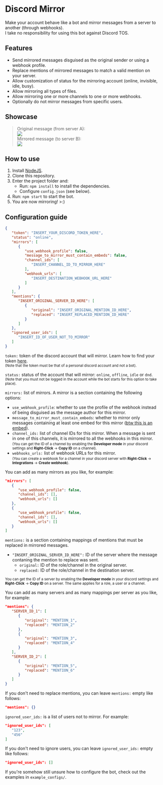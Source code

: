 # Discord Mirror
Make your account behave like a bot and mirror messages from a server to another (through webhooks).\
I take no responsibility for using this bot against Discord TOS.

## Features
- Send mirrored messages disguised as the original sender or using a webhook profile.
- Replace mentions of mirrored messages to match a valid mention on your server.
- Allow customization of status for the mirroring account (online, invisible, idle, busy).
- Allow mirroring all types of files.
- Allow mirroring one or more channels to one or more webhooks.
- Optionally do not mirror messages from specific users.

## Showcase
> Original message (from server A):\
![](https://i.imgur.com/ogelJ23.png)\
Mirrored message (to server B):\
![](https://i.imgur.com/C42OT64.png)

## How to use
1. Install [NodeJS](https://nodejs.org/en/download/).
2. Clone this repository.
3. Enter the project folder and:
   - Run: `npm install` to install the dependencies.
   - Configure `config.json` (see below).
4. Run: `npm start` to start the bot.
5. You are now mirroring! >:)

## Configuration guide
```json
{
   "token": "INSERT_YOUR_DISCORD_TOKEN_HERE",
   "status": "online",
   "mirrors": [
      {
         "use_webhook_profile": false,
         "message_to_mirror_must_contain_embeds": false,
         "channel_ids": [
            "INSERT_CHANNEL_ID_TO_MIRROR_HERE"
         ],
         "webhook_urls": [
            "INSERT_DESTINATION_WEBHOOK_URL_HERE"
         ]
      }
   ],
   "mentions": {
      "INSERT_ORIGINAL_SERVER_ID_HERE": [
         {
            "original": "INSERT_ORIGINAL_MENTION_ID_HERE",
            "replaced": "INSERT_REPLACED_MENTION_ID_HERE"
         }
      ]
   },
   "ignored_user_ids": [
      "INSERT_ID_OF_USER_NOT_TO_MIRROR"
   ]
}
```
`token:` token of the discord account that will mirror. Learn how to find your token [here](https://www.androidauthority.com/get-discord-token-3149920/).\
<small>(Note that the token must be that of a personal discord account and not a bot).</small>

`status:` status of the account that will mirror: `online`, `offline`, `idle` or `dnd`.\
<small>(Note that you must not be logged in the account while the bot starts for this option to take place).</small>

`mirrors:` list of mirrors. A mirror is a section containing the following options:
   - `use_webhook_profile`: whether to use the profile of the webhook instead of being disguised as the message author for this mirror.
   - `message_to_mirror_must_contain_embeds`: whether to mirror only messages containing at least one embed for this mirror ([btw this is an embed](https://i.imgur.com/t3wTjiP.png)).
   - `channel_ids:` list of channel IDs for this mirror. When a message is sent in one of this channels, it is mirrored to all the webhooks in this mirror.\
   <small>(You can get the ID of a channel by enabling the **Developer mode** in your discord settings and **Right-Click** -> **Copy ID** on a channel).</small>
   - `webhooks_urls:` list of webhook URLs for this mirror.\
   <small>(You can create a webhook for a channel in your discord server with **Right-Click** -> **Integrations** -> **Create webhook**).</small>

You can add as many mirrors as you like, for example:
```json
"mirrors": [
   {
      "use_webhook_profile": false,
      "channel_ids": [],
      "webhook_urls": []
   },
   {
      "use_webhook_profile": false,
      "channel_ids": [],
      "webhook_urls": []
   }
]
```

`mentions:` is a section containing mappings of mentions that must be replaced in mirrored messages.
   - `"INSERT_ORIGINAL_SERVER_ID_HERE":` ID of the server where the message contaning the mention to replace was sent.
      - `original:` ID of the role/channel in the original server.
      - `replaced:` ID of the role/channel in the destination server.

<small>You can get the ID of a server by enabling the **Developer mode** in your discord settings and **Right-Click** -> **Copy ID** on a server. The same applies for a role, a user or a channel.</small>

You can add as many servers and as many mappings per server as you like, for example:
```json
"mentions": {
   "SERVER_ID_1": [
      {
         "original": "MENTION_1",
         "replaced": "MENTION_2"
      },
      {
         "original": "MENTION_3",
         "replaced": "MENTION_4"
      }
   ],
   "SERVER_ID_2": [
      {
         "original": "MENTION_5",
         "replaced": "MENTION_6"
      }
   ]
}
```
If you don't need to replace mentions, you can leave `mentions:` empty like follows:
```json
"mentions": {}
```

`ignored_user_ids:` is a list of users not to mirror. For example:
```json
"ignored_user_ids": [
   "123",
   "456"
]
```
If you don't need to ignore users, you can leave `ignored_user_ids:` empty like follows:
```json
"ignored_user_ids": []
```

If you're somehow still unsure how to configure the bot, check out the examples in `example_configs/`.
